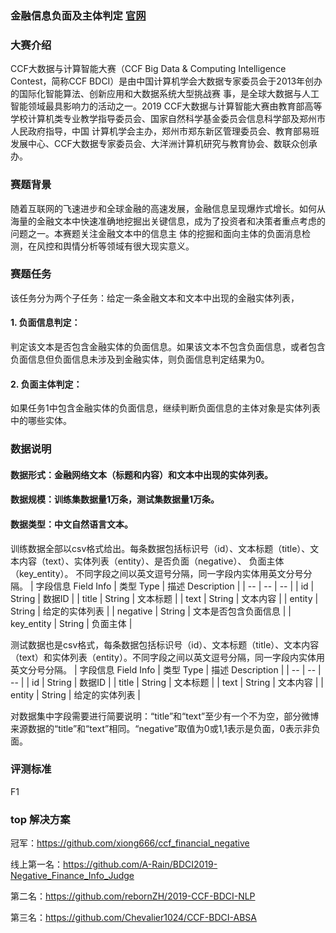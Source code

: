 ### 金融信息负面及主体判定 [官网](https://www.datafountain.cn/competitions/353)


### 大赛介绍
CCF大数据与计算智能大赛（CCF Big Data & Computing Intelligence Contest，简称CCF BDCI）是由中国计算机学会大数据专家委员会于2013年创办的国际化智能算法、创新应用和大数据系统大型挑战赛
事，是全球大数据与人工智能领域最具影响力的活动之一。2019 CCF大数据与计算智能大赛由教育部高等学校计算机类专业教学指导委员会、国家自然科学基金委员会信息科学部及郑州市人民政府指导，中国
计算机学会主办，郑州市郑东新区管理委员会、教育部易班发展中心、CCF大数据专家委员会、大洋洲计算机研究与教育协会、数联众创承办。

### 赛题背景
随着互联网的飞速进步和全球金融的高速发展，金融信息呈现爆炸式增长。如何从海量的金融文本中快速准确地挖掘出关键信息，成为了投资者和决策者重点考虑的问题之一。本赛题关注金融文本中的信息主
体的挖掘和面向主体的负面消息检测，在风控和舆情分析等领域有很大现实意义。

### 赛题任务
该任务分为两个子任务：给定一条金融文本和文本中出现的金融实体列表，
#### 1. 负面信息判定：
判定该文本是否包含金融实体的负面信息。如果该文本不包含负面信息，或者包含负面信息但负面信息未涉及到金融实体，则负面信息判定结果为0。
#### 2. 负面主体判定：
 如果任务1中包含金融实体的负面信息，继续判断负面信息的主体对象是实体列表中的哪些实体。

### 数据说明
#### 数据形式：金融网络文本（标题和内容）和文本中出现的实体列表。
#### 数据规模：训练集数据量1万条，测试集数据量1万条。
#### 数据类型：中文自然语言文本。

训练数据全部以csv格式给出。每条数据包括标识号（id）、文本标题（title）、文本内容（text）、实体列表（entity）、是否负面（negative）、 负面主体（key_entity）。
不同字段之间以英文逗号分隔，同一字段内实体用英文分号分隔。
| 字段信息 Field Info | 类型 Type | 描述 Description |
| -- | -- | -- |
| id | String | 数据ID |
| title | String | 文本标题 |
| text | String | 文本内容 |
| entity | String | 给定的实体列表 |
| negative | String | 文本是否包含负面信息 |
| key_entity | String | 负面主体 |

测试数据也是csv格式，每条数据包括标识号（id）、文本标题（title）、文本内容（text）和实体列表（entity）。不同字段之间以英文逗号分隔，同一字段内实体用英文分号分隔。
| 字段信息 Field Info | 类型 Type | 描述 Description |
| -- | -- | -- |
| id | String | 数据ID |
| title | String | 文本标题 |
| text | String | 文本内容 |
| entity | String | 给定的实体列表 |

对数据集中字段需要进行简要说明：“title”和“text”至少有一个不为空，部分微博来源数据的“title”和“text”相同。“negative”取值为0或1,1表示是负面，0表示非负面。

### 评测标准
F1

### top 解决方案
冠军：https://github.com/xiong666/ccf_financial_negative

线上第一名：https://github.com/A-Rain/BDCI2019-Negative_Finance_Info_Judge

第二名：https://github.com/rebornZH/2019-CCF-BDCI-NLP

第三名：https://github.com/Chevalier1024/CCF-BDCI-ABSA
